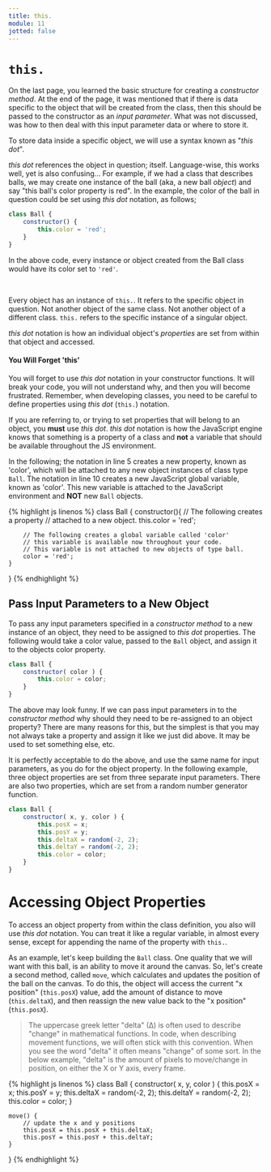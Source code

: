```yaml
---
title: this.
module: 11
jotted: false
---
```


# `this.`

On the last page, you learned the basic structure for creating a _constructor method_. At the end of the page, it was mentioned that if there is data specific to the object that will be created from the class, then this should be passed to the constructor as an _input parameter_. What was not discussed, was how to then deal with this input parameter data or where to store it.

To store data inside a specific object, we will use a syntax known as "_this dot_".

_this dot_ references the object in question; itself. Language-wise, this works well, yet is also confusing... For example, if we had a class that describes balls, we may create one instance of the ball (aka, a new ball _object_) and say "this ball's color property is red". In the example, the color of the ball in question could be set using _this dot_ notation, as follows;

```js
class Ball {
    constructor() {
        this.color = 'red';
    }
}
```

In the above code, every instance or object created from the Ball class would have its color set to `'red'`.


<br />

Every object has an instance of `this.`. It refers to the specific object in question. Not another object of the same class. Not another object of a different class. `this.` refers to the specific instance of a singular object.

_this dot_ notation is how an individual object's _properties_ are set from within that object and accessed.


#### You Will Forget 'this'

You will forget to use _this dot_ notation in your constructor functions. It will break your code, you will not understand why, and then you will become frustrated. Remember, when developing classes, you need to be careful to define properties using _this dot_ (`this.`) notation.

If you are referring to, or trying to set properties that will belong to an object, you **must** use _this dot_. _this dot_ notation is how the JavaScript engine knows that something is a property of a class and **not** a variable that should be available throughout the JS environment.

In the following; the notation in line 5 creates a new property, known as 'color', which will be attached to any new object instances of class type `Ball`. The notation in line 10 creates a new JavaScript global variable, known as 'color'. This new variable is attached to the JavaScript environment and **NOT** new `Ball` objects.

{% highlight js linenos %}
class Ball {
    constructor(){
        // The following creates a property
        // attached to a new object.
        this.color = 'red';

        // The following creates a global variable called 'color'
        // this variable is available now throughout your code.
        // This variable is not attached to new objects of type ball.
        color = 'red';
    }
}
{% endhighlight %}

## Pass Input Parameters to a New Object

To pass any input parameters specified in a _constructor method_ to a new instance of an object, they need to be assigned to _this dot_ properties. The following would take a color value, passed to the `Ball` object, and assign it to the objects color property.

```js
class Ball {
    constructor( color ) {
        this.color = color;
    }
}
```

The above may look funny. If we can pass input parameters in to the _constructor method_ why should they need to be re-assigned to an object property? There are many reasons for this, but the simplest is that you may not always take a property and assign it like we just did above. It may be used to set something else, etc.

It is perfectly acceptable to do the above, and use the same name for input parameters, as you do for the object property. In the following example, three object properties are set from three separate input parameters. There are also two properties, which are set from a random number generator function.

```js
class Ball {
    constructor( x, y, color ) {
        this.posX = x;
        this.posY = y;
        this.deltaX = random(-2, 2);
        this.deltaY = random(-2, 2);
        this.color = color;
    }
}
```

# Accessing Object Properties

To access an object property from within the class definition, you also will use _this dot_ notation. You can treat it like a regular variable, in almost every sense, except for appending the name of the property with `this.`.

As an example, let's keep building the `Ball` class. One quality that we will want with this ball, is an ability to move it around the canvas. So, let's create a second method, called `move`, which calculates and updates the position of the ball on the canvas. To do this, the object will access the current "x position" (`this.posX`) value, add the amount of distance to move (`this.deltaX`), and then reassign the new value back to the "x position" (`this.posX`).

> The uppercase greek letter "delta" (∆) is often used to describe "change" in mathematical functions. In code, when describing movement functions, we will often stick with this convention. When you see the word "delta" it often means "change" of some sort. In the below example, "delta" is the amount of pixels to move/change in position, on either the X or Y axis, every frame.


{% highlight js linenos %}
class Ball {
    constructor( x, y, color ) {
        this.posX = x;
        this.posY = y;
        this.deltaX = random(-2, 2);
        this.deltaY = random(-2, 2);
        this.color = color;
    }

    move() {
        // update the x and y positions
        this.posX = this.posX + this.deltaX;
        this.posY = this.posY + this.deltaY;
    }
}
{% endhighlight %}
